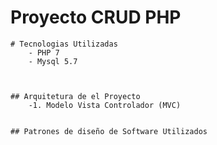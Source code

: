 
# Proyecto CRUD PHP
	
	# Tecnologias Utilizadas
		- PHP 7
		- Mysql 5.7



	## Arquitetura de el Proyecto
		-1. Modelo Vista Controlador (MVC)

	
	## Patrones de diseño de Software Utilizados

	
